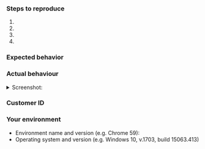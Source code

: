 <!--- Help us to avoid duplicate reports, make sure you have searched through existing issues before submitting a new one-->


<!--- If you are requesting a new feature, tell us how it should work in free form-->
<!--- If you are reporting a bug, submit the detailed description using the template below-->

### Steps to reproduce
<!--- Provide a link to a live example or a clear set of steps to reproduce the issue-->
1.
2.
3.
4.

### Expected behavior
<!--- Tell us what should happen -->

### Actual behaviour
<!--- Tell us what happens instead -->


<details><summary>Screenshot:</summary>

<!--- drag and drop, upload or paste your screenshot to this area-->

</details>

### Customer ID 
<!--- Send us a diagnostic report through the application, click on the gear icon in the app's main window, and choose "Support". You will get an auto-reply with you Customer ID after sending a report -->

### Your environment
<!--- Please include all relevant details about the environment you experienced the bug in -->
* Environment name and version (e.g. Chrome 59):
* Operating system and version (e.g. Windows 10, v.1703, build 15063.413)
